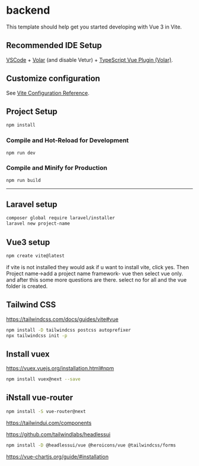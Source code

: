 # backend

This template should help get you started developing with Vue 3 in Vite.

## Recommended IDE Setup

[VSCode](https://code.visualstudio.com/) + [Volar](https://marketplace.visualstudio.com/items?itemName=Vue.volar) (and disable Vetur) + [TypeScript Vue Plugin (Volar)](https://marketplace.visualstudio.com/items?itemName=Vue.vscode-typescript-vue-plugin).

## Customize configuration

See [Vite Configuration Reference](https://vitejs.dev/config/).

## Project Setup

```sh
npm install
```

### Compile and Hot-Reload for Development

```sh
npm run dev
```

### Compile and Minify for Production

```sh
npm run build
```
------------------------------------------------------------------

## Laravel setup
```sh
composer global require laravel/installer
laravel new project-name
```

## Vue3 setup
```sh
npm create vite@latest
```

if vite is not installed they would ask if u want to install vite, click yes. Then Project name->add a project name
framework- vue
then select vue only. and after this some more questions are there. select no for all and the vue folder is created.


## Tailwind CSS
https://tailwindcss.com/docs/guides/vite#vue
```sh
npm install -D tailwindcss postcss autoprefixer
npx tailwindcss init -p
```

## Install vuex
https://vuex.vuejs.org/installation.html#npm
```sh
npm install vuex@next --save
```

## iNstall vue-router
```sh
npm install -S vue-router@next
```

https://tailwindui.com/components

https://github.com/tailwindlabs/headlessui
```sh
npm install -D @headlessui/vue @heroicons/vue @tailwindcss/forms
```

https://vue-chartjs.org/guide/#installation